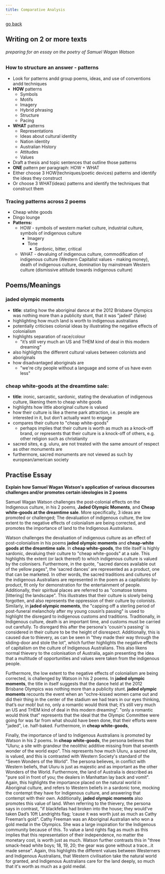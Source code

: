 ```yaml
---
title: Comparative Analysis
---
```


[go back](11Subjects/11Literature.md)

## Writing on 2 or more texts
###### preparing for an essay on the poetry of Samuel Wagan Watson

### How to structure an answer - patterns
- Look for patterns andd group poems, ideas, and use of conventions andd techniques
- **HOW** patterns
	- Symbols
	- Motifs
	- Imagery
	- Hybrid phrasing
	- Structure
	- Pacing
- **WHAT** patterns
	- Representations
	- Ideas about cultural identity
	- Nation identity
	- Australian History
	- Attitudes
	- Values
- Draft a thesis and topic sentences that outline those patterns
- **ONE** pattern per paragraph: HOW + WHAT
- Either choose 3 HOW(techniques/poetic devices) patterns and identify the ideas they construct
- Or choose 3 WHAT(ideas) patterns and identify the techniques that construct them

### Tracing patterns across 2 poems
- Cheap white goods
- Dingo lounge
- **Patterns:**
	- HOW - symbols of western market culture, industrial culture, symbols of indigenous culture
		- Imagery
		- Tone
			- Sardonic, bitter, critical
	- WHAT - devaluing of indigenous culture, commodification of indigenous culture (Western Capitalist values - making money), death of indigenous culture, domination by mainstream Western culture (dismissive attitude towards indigenous culture)

## Poems/Meanings

### **jaded olympic moments**
- **title**: stating how the aboriginal dance at the 2012 Brisbane Olympics was nothing more than a publicity stunt, that it was "jaded" (false)
- highlighting how much land is worth to indigenous australians
- potentially criticises colonial ideas by illustrating the negative effects of colonialism
- highlights separation of race/colour
	- "it’s still very much an US and THEM kind of deal in this modern dreaming"
- also highlights the different cultural values between colonists and aboriginals
- how disadvantaged aboriginals are
	- "we're city people without a language and some of us have even less"

### **cheap white-goods at the dreamtime sale**: 
- **title**: ironic, sarcastic, sardonic, stating the devaluation of indigenous culture, likening them to cheap white goods
- highlights how little aboriginal culture is valued
- how their culture is like a theme park attraction, i.e. people are interested in it, but don't actually want to engage
- compares their culture to "cheap white-goods"
	- perhaps implies that their culture is worth as much as a knock-off brand, or represents that their culture is a knock-off of others, e.g. other religion such as christianity
- sacred sites, e.g. uluru, are not treated with the same amount of respect as other monuments are 
- furthermore, sacred monuments are not viewed as such by european/american society

## Practise Essay
**Explain how Samuel Wagan Watson's application of various discourses challenges and/or promotes certain ideologies in 2 poems**


Samuel Wagan Watson challenges the post-colonial effects on the Indigenous culture, in his 2 poems, **Jaded Olympic Moments**, and **Cheap white-goods at the dreamtime sale**. More specifically, 3 ideas are promoted or challenged; The devaluation of indigenous culture, the low extent to the negative effects of colonialism are being corrected, and promotes the importance of land to the Indigenous Australians.

Watson challenges the devaluation of indigenous culture as an effect of post-colonialism in his poems **jaded olympic moments** and **cheap-white goods at the dreamtime sale**. In **cheap white-goods**, the title itself is highly sardonic, devaluing their culture to "cheap white-goods" at a sale. This highlights the extent (or lack thereof) to which indigenous culture is valued by the colonisers. Furthermore, in the quote, "sacred dances available out of the yellow pages", the 'sacred dances' are represented as a product, one that can be marketed. In other words, the sacred traditions and cultures of the indigenous Australians are represented in the poem as a capitalistic by-product, fit only for demonstration for the entertainment of people. Additionally, their spiritual places are referred to as "comatose totems \[littering] the landscape". This illustrates that their culture is slowly being forgotten, and also represents the oppression of their culture by colonists.
Similarly, in **jaded olympic moments**, the "capping off a sterling period of post-funeral melancholy after my young cousin’s passing" is used to highlight the disregard to indigenous customs and traditions. Traditionally, in Indigenous culture, death is an important time, and customs must be carried out carefully. To disregard this after the persona's 'cousin's passing' is considered in their culture to be the height of disrespect. Additionally, this is caused due to thievery, as can be seen in "they made their way through the sliding-door and stole the lot", which further highlights the negative effects of capitalism on the culture of Indigenous Australians. This also likens normal thievery to the colonisation of Australia, again presenting the idea that a multitude of opportunities and values were taken from the indigenous people.

Furthermore, the low extent to the negative effects of colonialism are being corrected, is challenged by Watson in his 2 poems. In **jaded olympic moments**, the title in itself suggests that the dance held at the 2012 Brisbane Olympics was nothing more than a publicity stunt. **jaded olympic moments** recounts the event when an "ochre-kissed women came out and did their thing in the center of the stadium we had tears in our eyes thinking, that’s our mob! but no, only a romantic would think that; it’s still very much an US and THEM kind of deal in this modern dreaming". "only a romantic would think that" represents that the ideal that the Olympic Committee were going for was far from what should have been done, that their efforts were "jaded", i.e. half-baked. 
Furthermore, in **cheap white-goods**, 

Finally, the importance of land to Indigenous Australians is promoted by Watson in his 2 poems. In **cheap white-goods**, the persona believes that "Uluru; a site with grandeur the neolithic additive missing from that seventh wonder of the world expo". This represents how much Uluru, a sacred site, is valued, and this is contrasted with Western Society's standard of the "Seven Wonders of the World". The persona believes, in conflict with Western beliefs, that Uluru is just as majestic and as important as the other Wonders of the World. Furthermore, the land of Australia is described as "pure soil in front of you; the dealers in Manhattan lay back and vomit". Again, this highlights the importance placed on the natural world in Aboriginal culture, and refers to Western beliefs in a sardonic tone, mocking the contempt they have for Indigenous culture, and answering that contempt with their own.
Additionally, **jaded olympic moments** also promotes this value of land. When referring to the thievery, the persona says in contrast, "if blackfellas had broken into the house; they would’ve taken Dad’s 10ft Landrights flag; ’cause it was worth just as much as Cathy Freeman’s gold". Cathy Freeman was an Aboriginal Australian who won a gold medal in the Olympics. She was a large inspiration for the Indigenous community because of this. To value a land rights flag as much as this implies that this representation of their independence, no matter the monetary cost, is worth just as much. Watson further contrasts this in "three smack-head white boys; 18, 19, 20; the gear was gone without a trace...it made sense". Again, this highlights the different values between Westerners and Indigenous Australians, that Western civilisation take the natural world for granted, and Indigenous Australians care for the land deeply, so much that it's worth as much as a gold medal. 